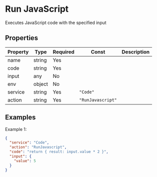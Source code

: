 # Run JavaScript

Executes JavaScript code with the specified input

## Properties

| Property | Type | Required | Const | Description |
|----------|------|----------|-------|-------------|
| name | string | Yes |  |  |
| code | string | Yes |  |  |
| input | any | No |  |  |
| env | object | No |  |  |
| service | string | Yes | `"Code"` |  |
| action | string | Yes | `"RunJavascript"` |  |

## Examples

Example 1:

```json
{
  "service": "Code",
  "action": "RunJavascript",
  "code": "return { result: input.value * 2 }",
  "input": {
    "value": 5
  }
}
```

